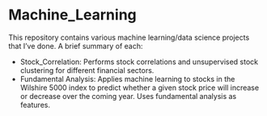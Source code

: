# Machine_Learning
This repository contains various machine learning/data science projects that I’ve done. A brief summary of each:  

- Stock_Correlation: Performs stock correlations and unsupervised stock clustering for different financial sectors.  
- Fundamental Analysis: Applies machine learning to stocks in the Wilshire 5000 index to predict whether a given stock price will increase or decrease over the coming year. Uses fundamental analysis as features.
